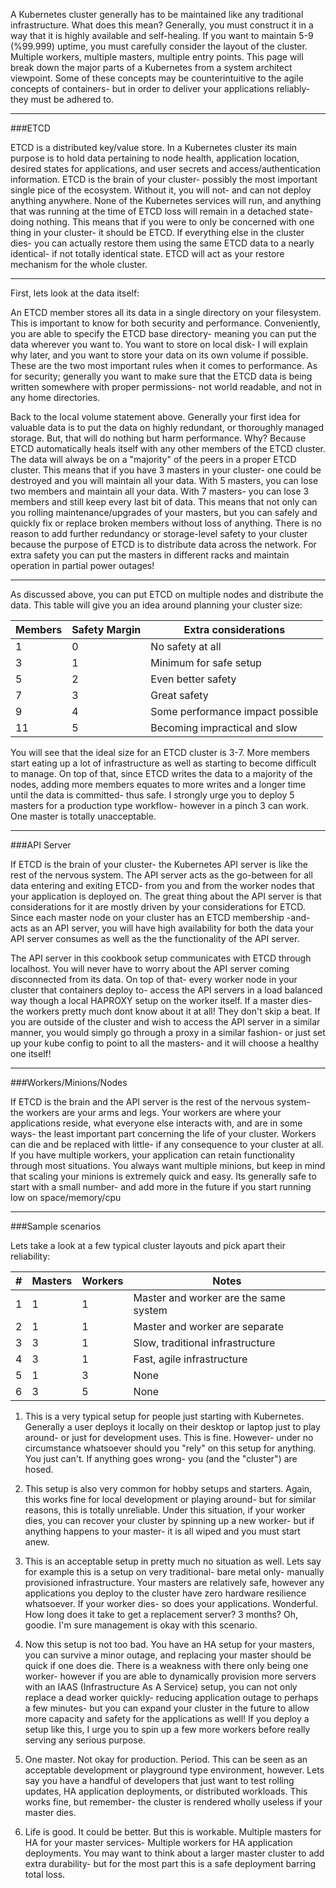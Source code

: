 A Kubernetes cluster generally has to be maintained like any traditional infrastructure. What does this mean? Generally, you must construct it in a way that it is highly available and self-healing. If you want to maintain 5-9 (%99.999) uptime, you must carefully consider the layout of the cluster. Multiple workers, multiple masters, multiple entry points. This page will break down the major parts of a Kubernetes from a system architect viewpoint. Some of these concepts may be counterintuitive to the agile concepts of containers- but in order to deliver your applications reliably- they must be adhered to.

***

###ETCD

ETCD is a distributed key/value store. In a Kubernetes cluster its main purpose is to hold data pertaining to node health, application location, desired states for applications, and user secrets and access/authentication information. ETCD is the brain of your cluster- possibly the most important single pice of the ecosystem. Without it, you will not- and can not deploy anything anywhere. None of the Kubernetes services will run, and anything that was running at the time of ETCD loss will remain in a detached state- doing nothing. This means that if you were to only be concerned with one thing in your cluster- it should be ETCD. If everything else in the cluster dies- you can actually restore them using the same ETCD data to a nearly identical- if not totally identical state. ETCD will act as your restore mechanism for the whole cluster.

***

First, lets look at the data itself:

An ETCD member stores all its data in a single directory on your filesystem. This is important to know for both security and performance. Conveniently, you are able to specify the ETCD base directory- meaning you can put the data wherever you want to. You want to store on local disk- I will explain why later, and you want to store your data on its own volume if possible. These are the two most important rules when it comes to performance. As for security; generally you want to make sure that the ETCD data is being written somewhere with proper permissions- not world readable, and not in any home directories.

Back to the local volume statement above. Generally your first idea for valuable data is to put the data on highly redundant, or thoroughly managed storage. But, that will do nothing but harm performance. Why? Because ETCD automatically heals itself with any other members of the ETCD cluster. The data will always be on a "majority" of the peers in a proper ETCD cluster. This means that if you have 3 masters in your cluster- one could be destroyed and you will maintain all your data. With 5 masters, you can lose two members and maintain all your data. With 7 masters- you can lose 3 members and still keep every last bit of data. This means that not only can you rolling maintenance/upgrades of your masters, but you can safely and quickly fix or replace broken members without loss of anything. There is no reason to add further redundancy or storage-level safety to your cluster because the purpose of ETCD is to distribute data across the network. For extra safety you can put the masters in different racks and maintain operation in partial power outages!

***

As discussed above, you can put ETCD on multiple nodes and distribute the data. This table will give you an idea around planning your cluster size:

| Members | Safety Margin | Extra considerations |
|---|---|---|
| 1 | 0 | No safety at all |
| 3 | 1 | Minimum for safe setup |
| 5 | 2 | Even better safety |
| 7 | 3 | Great safety |
| 9 | 4 | Some performance impact possible |
| 11 | 5 | Becoming impractical and slow |

You will see that the ideal size for an ETCD cluster is 3-7.  More members start eating up a lot of infrastructure as well as starting to become difficult to manage. On top of that, since ETCD writes the data to a majority of the nodes, adding more members equates to more writes and a longer time until the data is committed- thus safe. I strongly urge you to deploy 5 masters for a production type workflow- however in a pinch 3 can work. One master is totally unacceptable.

***

###API Server

If ETCD is the brain of your cluster- the Kubernetes API server is like the rest of the nervous system. The API server acts as the go-between for all data entering and exiting ETCD- from you and from the worker nodes that your application is deployed on. The great thing about the API server is that considerations for it are mostly driven by your considerations for ETCD. Since each master node on your cluster has an ETCD membership -and- acts as an API server, you will have high availability for both the data your API server consumes as well as the the functionality of the API server.

The API server in this cookbook setup communicates with ETCD through localhost. You will never have to worry about the API server coming disconnected from its data. On top of that- every worker node in your cluster that containers deploy to- access the API servers in a load balanced way though a local HAPROXY setup on the worker itself. If a master dies- the workers pretty much dont know about it at all! They don't skip a beat. If you are outside of the cluster and wish to access the API server in a similar manner, you would simply go through a proxy in a similar fashion- or just set up your kube config to point to all the masters- and it will choose a healthy one itself!

***

###Workers/Minions/Nodes

If ETCD is the brain and the API server is the rest of the nervous system- the workers are your arms and legs. Your workers are where your applications reside, what everyone else interacts with, and are in some ways- the least important part concerning the life of your cluster. Workers can die and be replaced with little- if any consequence to your cluster at all. If you have multiple workers, your application can retain functionality through most situations. You always want multiple minions, but keep in mind that scaling your minions is extremely quick and easy. Its generally safe to start with a small number- and add more in the future if you start running low on space/memory/cpu

***

###Sample scenarios

Lets take a look at a few typical cluster layouts and pick apart their reliability:

| # | Masters | Workers | Notes |
|---|---|---|---|
| 1 | 1 | 1 | Master and worker are the same system |
| 2 | 1 | 1 | Master and worker are separate |
| 3 | 3 | 1 | Slow, traditional infrastructure |
| 4 | 3 | 1 | Fast, agile infrastructure |
| 5 | 1 | 3 | None |
| 6 | 3 | 5 | None |

1. This is a very typical setup for people just starting with Kubernetes. Generally a user deploys it locally on their desktop or laptop just to play around- or just for development uses. This is fine. However- under no circumstance whatsoever should you "rely" on this setup for anything. You just can't. If anything goes wrong- you (and the "cluster") are hosed.

2. This setup is also very common for hobby setups and starters. Again, this works fine for local development or playing around- but for similar reasons, this is totally unreliable. Under this situation, if your worker dies, you can recover your cluster by spinning up a new worker- but if anything happens to your master- it is all wiped and you must start anew.

3. This is an acceptable setup in pretty much no situation as well. Lets say for example this is a setup on very traditional- bare metal only- manually provisioned infrastructure. Your masters are relatively safe, however any applications you deploy to the cluster have zero hardware resilience whatsoever. If your worker dies- so does your applications. Wonderful. How long does it take to get a replacement server? 3 months? Oh, goodie. I'm sure management is okay with this scenario.

4. Now this setup is not too bad. You have an HA setup for your masters, you can survive a minor outage, and replacing your master should be quick if one does die. There is a weakness with there only being one worker- however if you are able to dynamically provision more servers with an IAAS (Infrastructure As A Service) setup, you can not only replace a dead worker quickly- reducing application outage to perhaps a few minutes- but you can expand your cluster in the future to allow more capacity and safety for the applications as well! If you deploy a setup like this, I urge you to spin up a few more workers before really serving any serious purpose.

5. One master. Not okay for production. Period. This can be seen as an acceptable development or playground type environment, however. Lets say you have a handful of developers that just want to test rolling updates, HA application deployments, or distributed workloads. This works fine, but remember- the cluster is rendered wholly useless if your master dies.

6. Life is good. It could be better. But this is workable. Multiple masters for HA for your master services- Multiple workers for HA application deployments. You may want to think about a larger master cluster to add extra durability- but for the most part this is a safe deployment barring total loss.